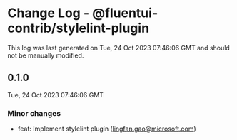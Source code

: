 # Change Log - @fluentui-contrib/stylelint-plugin

This log was last generated on Tue, 24 Oct 2023 07:46:06 GMT and should not be manually modified.

<!-- Start content -->

## 0.1.0

Tue, 24 Oct 2023 07:46:06 GMT

### Minor changes

- feat: Implement stylelint plugin (lingfan.gao@microsoft.com)
